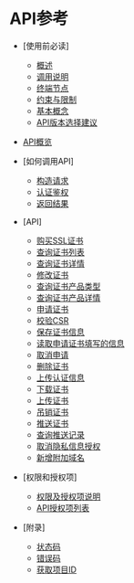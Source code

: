 # API参考

-   [使用前必读]
    -   [概述](概述.md)
    -   [调用说明](调用说明.md)
    -   [终端节点](终端节点.md)
    -   [约束与限制](约束与限制.md)
    -   [基本概念](基本概念.md)
    -   [API版本选择建议](API版本选择建议.md)

-   [API概览](API概览.md)
-   [如何调用API]
    -   [构造请求](构造请求.md)
    -   [认证鉴权](认证鉴权.md)
    -   [返回结果](返回结果.md)

-   [API]
    -   [购买SSL证书](购买SSL证书.md)
    -   [查询证书列表](查询证书列表.md)
    -   [查询证书详情](查询证书详情.md)
    -   [修改证书](修改证书.md)
    -   [查询证书产品类型](查询证书产品类型.md)
    -   [查询证书产品详情](查询证书产品详情.md)
    -   [申请证书](申请证书.md)
    -   [校验CSR](校验CSR.md)
    -   [保存证书信息](保存证书信息.md)
    -   [读取申请证书填写的信息](读取申请证书填写的信息.md)
    -   [取消申请](取消申请.md)
    -   [删除证书](删除证书.md)
    -   [上传认证信息](上传认证信息.md)
    -   [下载证书](下载证书.md)
    -   [上传证书](上传证书.md)
    -   [吊销证书](吊销证书.md)
    -   [推送证书](推送证书.md)
    -   [查询推送记录](查询推送记录.md)
    -   [取消隐私信息授权](取消隐私信息授权.md)
    -   [新增附加域名](新增附加域名.md)

-   [权限和授权项]
    -   [权限及授权项说明](权限及授权项说明.md)
    -   [API授权项列表](API授权项列表.md)

-   [附录]
    -   [状态码](状态码.md)
    -   [错误码](错误码.md)
    -   [获取项目ID](获取项目ID.md)


